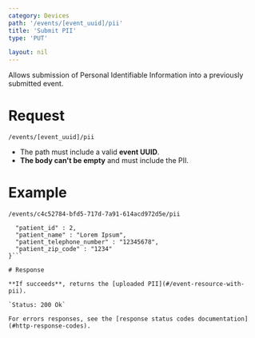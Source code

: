 ```yaml
---
category: Devices
path: '/events/[event_uuid]/pii'
title: 'Submit PII'
type: 'PUT'

layout: nil
---
```


Allows submission of Personal Identifiable Information into a previously submitted event.

# Request

`/events/[event_uuid]/pii`

* The path must include a valid **event UUID**.
* **The body can't be empty** and must include the PII.

# Example

```/events/c4c52784-bfd5-717d-7a91-614acd972d5e/pii```

```{
  "patient_id" : 2,
  "patient_name" : "Lorem Ipsum",
  "patient_telephone_number" : "12345678",
  "patient_zip_code" : "1234"
}```

# Response

**If succeeds**, returns the [uploaded PII](#/event-resource-with-pii).

`Status: 200 Ok`

For errors responses, see the [response status codes documentation](#http-response-codes).
